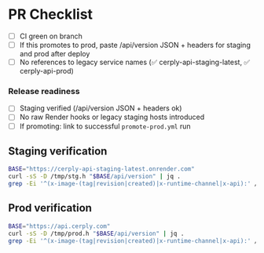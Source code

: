 # PR Checklist

- [ ] CI green on branch
- [ ] If this promotes to prod, paste /api/version JSON + headers for staging and prod after deploy
- [ ] No references to legacy service names (✅ cerply-api-staging-latest, ✅ cerply-api-prod)

### Release readiness
- [ ] Staging verified (/api/version JSON + headers ok)
- [ ] No raw Render hooks or legacy staging hosts introduced
- [ ] If promoting: link to successful `promote-prod.yml` run

## Staging verification

```bash
BASE="https://cerply-api-staging-latest.onrender.com"
curl -sS -D /tmp/stg.h "$BASE/api/version" | jq .
grep -Ei '^(x-image-(tag|revision|created)|x-runtime-channel|x-api):' /tmp/stg.h || true
```

## Prod verification

```bash
BASE="https://api.cerply.com"
curl -sS -D /tmp/prod.h "$BASE/api/version" | jq .
grep -Ei '^(x-image-(tag|revision|created)|x-runtime-channel|x-api):' /tmp/prod.h || true
```
